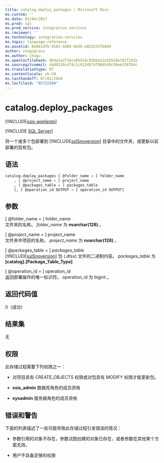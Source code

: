 ```yaml
---
title: catalog.deploy_packages | Microsoft Docs
ms.custom: ''
ms.date: 03/04/2017
ms.prod: sql
ms.prod_service: integration-services
ms.reviewer: ''
ms.technology: integration-services
ms.topic: language-reference
ms.assetid: 8e861df6-d103-4d84-8438-e822533f6849
author: chugugrace
ms.author: chugu
ms.openlocfilehash: 96de2a2f26ce85918c93bba32a1652de781f241b
ms.sourcegitcommit: da88320c474c1c9124574f90d549c50ee3387b4c
ms.translationtype: HT
ms.contentlocale: zh-CN
ms.lasthandoff: 07/01/2020
ms.locfileid: "85722580"
---
```

# <a name="catalogdeploy_packages"></a>catalog.deploy_packages 

[!INCLUDE[ssis-appliesto](../../includes/ssis-appliesto-ssvrpluslinux-asdb-asdw-xxx.md)]


[!INCLUDE [SQL Server](../../includes/applies-to-version/sqlserver.md)]

  将一个或多个包部署到 [!INCLUDE[ssISnoversion](../../includes/ssisnoversion-md.md)] 目录中的文件夹，或更新以前部署的现有包。  
  
## <a name="syntax"></a>语法  
  
```sql  
catalog.deploy_packages [ @folder_name = ] folder_name
    , [ @project_name = ] project_name
    , [ @packages_table = ] packages_table
    [, [ @operation_id OUTPUT = ] operation_id OUTPUT]
```  
  
## <a name="arguments"></a>参数  
 [ @folder_name = ] folder_name   
 文件夹的名称。 *folder_name* 为 **nvarchar(128)** 。  
  
 [ @project_name = ] project_name   
 文件夹中项目的名称。 *project_name* 为 **nvarchar(128)** 。  
  
 [ @packages_table = ] *packages_table*  
 [!INCLUDE[ssISnoversion](../../includes/ssisnoversion-md.md)] 包 (.dtsx) 文件的二进制内容。 *packages_table* 为 **[catalog].[Package_Table_Type]**  
  
 [ @operation_id = ] operation_id   
 返回部署操作的唯一标识符。 operation_id 为 bigint   。  
  
## <a name="return-code-value"></a>返回代码值  
 0（成功）  
  
## <a name="result-sets"></a>结果集  
 无  
  
## <a name="permissions"></a>权限  
 此存储过程需要下列权限之一：  
  
-   对项目具有 CREATE_OBJECTS 权限或对包具有 MODIFY 权限才能更新包。  
  
-   **ssis_admin** 数据库角色的成员资格  
  
-   **sysadmin** 服务器角色的成员资格  
  
## <a name="errors-and-warnings"></a>错误和警告  
 下面的列表描述了一些可能导致此存储过程引发错误的情况：  
  
-   参数引用的对象不存在，参数试图创建的对象已存在，或者参数在其他某个方面无效。  
  
-   用户不具备足够的权限  
  
  
